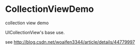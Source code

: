 # CollectionViewDemo
collection view demo

UICollectionView's base use.

see http://blog.csdn.net/woaifen3344/article/details/44779997

